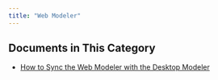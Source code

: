 ```yaml
---
title: "Web Modeler"
---
```


## Documents in This Category

* [How to Sync the Web Modeler with the Desktop Modeler](sync-webmodeler-desktop)

